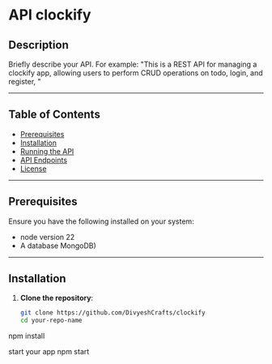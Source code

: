 # API clockify

## Description
Briefly describe your API. For example:
"This is a REST API for managing a clockify app, allowing users to perform CRUD operations on todo, login, and register, "

---

## Table of Contents
- [Prerequisites](#prerequisites)
- [Installation](#installation)
- [Running the API](#running-the-api)
- [API Endpoints](#api-endpoints)
- [License](#license)

---

## Prerequisites
Ensure you have the following installed on your system:
- node version 22
- A database MongoDB)

---

## Installation

1. **Clone the repository**:
   ```bash
   git clone https://github.com/DivyeshCrafts/clockify
   cd your-repo-name
 npm install

start your app
npm start

